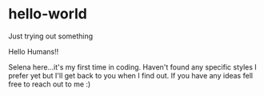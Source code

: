 # hello-world
Just trying out something

Hello Humans!!

Selena here...it's my first time in coding.
Haven't found any specific styles I prefer yet but I'll get back to you when I find out.
If you have any ideas fell free to reach out to me :)
